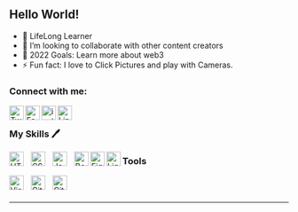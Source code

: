 ## Hello World!

- 🌱 LifeLong Learner
- 👯 I’m looking to collaborate with other content creators
- 🥅 2022 Goals: Learn more about web3
- ⚡ Fun fact: I love to Click Pictures and play with Cameras.

### Connect with me:

[<img align="left" alt="Twitter" width="26px" src="https://img.icons8.com/fluency/48/000000/twitter.png"/>](https://twitter.com/ArinMandal)
&nbsp;&nbsp;
[<img align="left" alt="Facebook" width="26px" src="https://img.icons8.com/fluency/48/000000/facebook-new.png"/>](https://www.facebook.com/Arin.mandal40/)
&nbsp;&nbsp;
[<img img align="left" alt="instagram" width="26px" src="https://img.icons8.com/fluency/48/000000/instagram-new.png"/>](https://www.instagram.com/aris_shutter/)
[<img align="left" alt="LinkedIn" width="26px" src="https://img.icons8.com/color/48/000000/linkedin.png"/>](https://www.linkedin.com/in/arin-mandal-79b261151/)
### My Skills 🖊
<img align="left" alt="HTML5" width="26px" src="https://cdn.jsdelivr.net/gh/devicons/devicon/icons/html5/html5-original.svg" style="padding-right:10px;" />
<img align="left" alt="CSS3" width="26px" src="https://cdn.jsdelivr.net/gh/devicons/devicon/icons/css3/css3-original.svg" style="padding-right:10px;" />
<img align="left" alt="JavaScript" width="26px" src="https://cdn.jsdelivr.net/gh/devicons/devicon/icons/javascript/javascript-original.svg" style="padding-right:10px;" />
<img align="left" alt="Bootstrap" width="26px" src="https://img.icons8.com/external-tal-revivo-color-tal-revivo/24/000000/external-bootstrap-a-free-and-open-source-css-framework-logo-color-tal-revivo.png"/> 
<img align="left" alt="Figma" width="26px" src="https://img.icons8.com/fluency/48/000000/figma.png"/>
<img align="left" alt="Lightrom" width="26px" src="https://img.icons8.com/material/48/000000/adobe-lightroom.png"/>

### Tools

<img align="left" alt="Visual Studio Code" width="26px" src="https://cdn.jsdelivr.net/gh/devicons/devicon/icons/vscode/vscode-original.svg" style="padding-right:10px;" />



<!-- <img align="left" alt="React" width="26px" src="https://cdn.jsdelivr.net/gh/devicons/devicon/icons/react/react-original.svg" style="padding-right:10px;" />

<!-- <img align="left" alt="MongoDB" width="26px" src="https://cdn.jsdelivr.net/gh/devicons/devicon/icons/mongodb/mongodb-original.svg" style="padding-right:10px;" /> -->
<!-- <img align="left" alt="MySQL" width="26px" src="https://cdn.jsdelivr.net/gh/devicons/devicon/icons/mysql/mysql-original.svg" style="padding-right:10px;" />-->
<img align="left" alt="Git" width="26px" src="https://cdn.jsdelivr.net/gh/devicons/devicon/icons/git/git-original.svg" style="padding-right:10px;" />
<img align="left" alt="GitHub" width="26px" src="https://user-images.githubusercontent.com/3369400/139447912-e0f43f33-6d9f-45f8-be46-2df5bbc91289.png" style="padding-right:10px;" />


<br />
<br />

---

<!---
arinmandal/arinmandal is a ✨ special ✨ repository because its `README.md` (this file) appears on your GitHub profile.
You can click the Preview link to take a look at your changes.
--->
